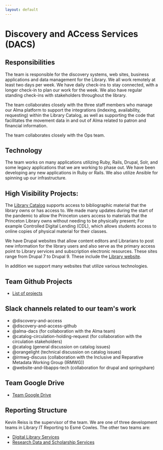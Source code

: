 ```yaml
---
layout: default
---
```

#  Discovery and ACcess Services (DACS)

## Responsibilities 
The team is responsible for the discovery systems, web sites, business applications and data management for the Library. We all work remotely at least two days per week. We have daily check-ins to stay connected, with a longer check-in to plan our work for the week. We also have regular standing check-ins with stakeholders throughout the library.

The team collaborates closely with the three staff members who manage our Alma platform to support the integrations (indexing, availability, requesting) within the Library Catalog, as well as supporting the code that facilitates the movement data in and out of Alma related to patron and financial information.

The team collaborates closely with the Ops team. 

## Technology
The team works on many applications utilizing Ruby, Rails, Drupal, Solr, and some legacy applications that we are working to phase out. We have been developing any new applications in Ruby or Rails. We also utilize Ansible for spinning up our infrastructure.

## High Visibility Projects:
The [Library Catalog](https://catalog.princeton.edu/) supports access to bibliographic material that the library owns or has access to. We made many updates during the start of the pandemic to allow the Princeton users access to materials that the Princeton Library owns without needing to be physically present; For example Controlled Digital Lending (CDL), which allows students access to online copies of physical material for their classes.

We have Drupal websites that allow content editors and Librarians to post new information for the library users and also serve as the primary access point to Library services and subscription electronic resources. These sites range from Drupal 7 to Drupal 9. These include the [Library website](https://library.princeton.edu/). 

In addition we support many websites that utilize various technologies. 

## Team Github Projects
* [List of projects](https://docs.google.com/spreadsheets/d/1fJZ6CE4yq4EyaoeOE__bjEYPUv5xlZVM0bPKfyVAUQw/edit#gid=0)

## Slack channels related to our team's work

* @discovery-and-access
* @discovery-and-access-github
* @alma-dacs (for collaboration with the Alma team)
* @catalog-circulation-holding-request (for collaboration with the circulation stakeholders)
* @catalog (general discussion on catalog issues)
* @orangelight (technical discussion on catalog issues)
* @irmwg-discuss (collaboration with the Inclusive and Reparative Metadata Working Group (IRMWG))
* @website-and-libapps-tech (collaboration for drupal and springshare)

## Team Google Drive
* [Team Google Drive](https://drive.google.com/drive/folders/1rSAXeVtSKQ_uvo1P7OFMvECNwoKZlsS_) 

## Reporting Structure
Kevin Reiss is the supervisor of the team.
We are one of three development teams in Library IT Reporting to Esmé Cowles. The other two teams are:
* [Digital Library Services](https://github.com/pulibrary/dls-handbook)
* [Research Data and Scholarship Services](https://github.com/pulibrary/rdss-handbook)
